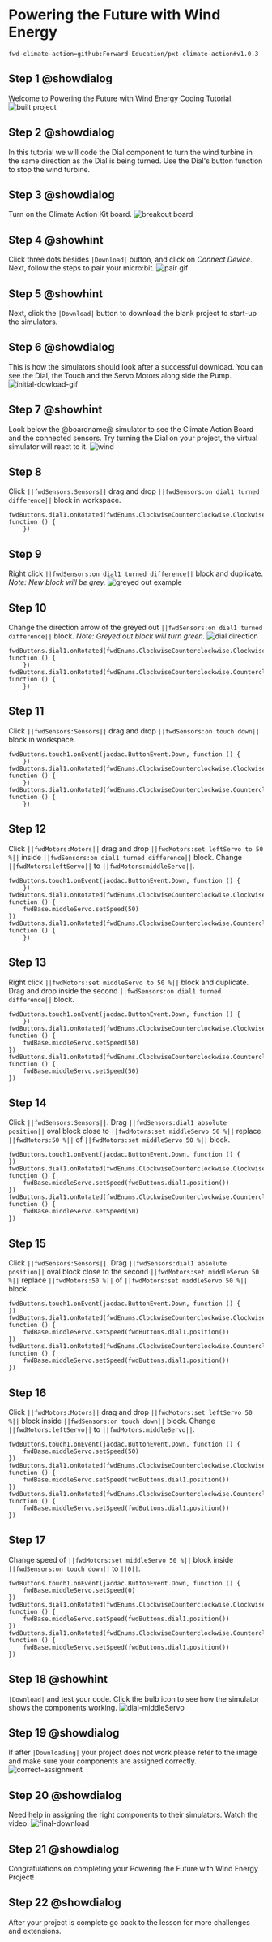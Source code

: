 # Powering the Future with Wind Energy

```package
fwd-climate-action=github:Forward-Education/pxt-climate-action#v1.0.3
```

## Step 1 @showdialog

Welcome to Powering the Future with Wind Energy Coding Tutorial.
![built project](https://climate-action-kits.github.io/pxt-fwd-edu/tutorial-assets/project-windturbine-200.png)

## Step 2 @showdialog

In this tutorial we will code the Dial component to turn the wind turbine in the same direction as the Dial is being turned.
Use the Dial's button function to stop the wind turbine.

## Step 3 @showdialog

Turn on the Climate Action Kit board.
![breakout board](https://climate-action-kits.github.io/pxt-fwd-edu/tutorial-assets/breakout-turn-on.png)

## Step 4 @showhint

Click three dots besides `|Download|` button, and click on _Connect Device_.
Next, follow the steps to pair your micro:bit.
![pair gif](https://climate-action-kits.github.io/pxt-fwd-edu/tutorial-assets/pairmicrobit-280x203.gif)

## Step 5 @showhint

Next, click the `|Download|` button to download the blank project to start-up the simulators.

## Step 6 @showdialog

This is how the simulators should look after a successful download. You can see the Dial,
the Touch and the Servo Motors along side the Pump.
![initial-dowload-gif](https://climate-action-kits.github.io/pxt-fwd-edu/tutorial-assets/initial-download.gif)

## Step 7 @showhint

Look below the @boardname@ simulator to see the Climate Action Board and the connected sensors.
Try turning the Dial on your project, the virtual simulator will react to it.
![wind](https://climate-action-kits.github.io/pxt-fwd-edu/tutorial-assets/simulator-6-Dial.gif)

## Step 8

Click `||fwdSensors:Sensors||` drag and drop
`||fwdSensors:on dial1 turned difference||` block in workspace.

```blocks
fwdButtons.dial1.onRotated(fwdEnums.ClockwiseCounterclockwise.Clockwise, function () {
    })
```

## Step 9

Right click `||fwdSensors:on dial1 turned difference||` block and duplicate. _Note: New block will be grey._
![greyed out example](https://climate-action-kits.github.io/pxt-fwd-edu/tutorial-assets/dial-greyed-out-demo.png)

## Step 10

Change the direction arrow of the greyed out `||fwdSensors:on dial1 turned difference||` block. _Note: Greyed out block will turn green._
![dial direction](https://climate-action-kits.github.io/pxt-fwd-edu/tutorial-assets/dial-direction-switch.gif)

```blocks
fwdButtons.dial1.onRotated(fwdEnums.ClockwiseCounterclockwise.Clockwise, function () {
    })
fwdButtons.dial1.onRotated(fwdEnums.ClockwiseCounterclockwise.Counterclockwise, function () {
    })
```

## Step 11

Click `||fwdSensors:Sensors||` drag and drop
`||fwdSensors:on touch down||` block in workspace.

```blocks
fwdButtons.touch1.onEvent(jacdac.ButtonEvent.Down, function () {
    })
fwdButtons.dial1.onRotated(fwdEnums.ClockwiseCounterclockwise.Clockwise, function () {
    })
fwdButtons.dial1.onRotated(fwdEnums.ClockwiseCounterclockwise.Counterclockwise, function () {
    })
```

## Step 12

Click `||fwdMotors:Motors||` drag and drop
`||fwdMotors:set leftServo to 50 %||` inside
`||fwdSensors:on dial1 turned difference||` block.
Change `||fwdMotors:leftServo||` to `||fwdMotors:middleServo||`.

```blocks
fwdButtons.touch1.onEvent(jacdac.ButtonEvent.Down, function () {
    })
fwdButtons.dial1.onRotated(fwdEnums.ClockwiseCounterclockwise.Clockwise, function () {
    fwdBase.middleServo.setSpeed(50)
})
fwdButtons.dial1.onRotated(fwdEnums.ClockwiseCounterclockwise.Counterclockwise, function () {
    })
```

## Step 13

Right click `||fwdMotors:set middleServo to 50 %||` block and duplicate.
Drag and drop inside the second `||fwdSensors:on dial1 turned difference||` block.

```blocks
fwdButtons.touch1.onEvent(jacdac.ButtonEvent.Down, function () {
    })
fwdButtons.dial1.onRotated(fwdEnums.ClockwiseCounterclockwise.Clockwise, function () {
    fwdBase.middleServo.setSpeed(50)
})
fwdButtons.dial1.onRotated(fwdEnums.ClockwiseCounterclockwise.Counterclockwise, function () {
    fwdBase.middleServo.setSpeed(50)
})
```

## Step 14

Click `||fwdSensors:Sensors||`. Drag `||fwdSensors:dial1 absolute position||` oval block close to `||fwdMotors:set middleServo 50 %||` replace `||fwdMotors:50 %||` of `||fwdMotors:set middleServo 50 %||` block.

```blocks
fwdButtons.touch1.onEvent(jacdac.ButtonEvent.Down, function () {
})
fwdButtons.dial1.onRotated(fwdEnums.ClockwiseCounterclockwise.Clockwise, function () {
    fwdBase.middleServo.setSpeed(fwdButtons.dial1.position())
})
fwdButtons.dial1.onRotated(fwdEnums.ClockwiseCounterclockwise.Counterclockwise, function () {
    fwdBase.middleServo.setSpeed(50)
})
```

## Step 15

Click `||fwdSensors:Sensors||`.
Drag `||fwdSensors:dial1 absolute position||` oval block close to
the second `||fwdMotors:set middleServo 50 %||` replace `||fwdMotors:50 %||` of `||fwdMotors:set middleServo 50 %||` block.

```blocks
fwdButtons.touch1.onEvent(jacdac.ButtonEvent.Down, function () {
})
fwdButtons.dial1.onRotated(fwdEnums.ClockwiseCounterclockwise.Clockwise, function () {
    fwdBase.middleServo.setSpeed(fwdButtons.dial1.position())
})
fwdButtons.dial1.onRotated(fwdEnums.ClockwiseCounterclockwise.Counterclockwise, function () {
    fwdBase.middleServo.setSpeed(fwdButtons.dial1.position())
})
```

## Step 16

Click `||fwdMotors:Motors||` drag and drop `||fwdMotors:set leftServo 50 %||` block inside `||fwdSensors:on touch down||` block. Change `||fwdMotors:leftServo||` to `||fwdMotors:middleServo||`.

```blocks
fwdButtons.touch1.onEvent(jacdac.ButtonEvent.Down, function () {
    fwdBase.middleServo.setSpeed(50)
})
fwdButtons.dial1.onRotated(fwdEnums.ClockwiseCounterclockwise.Clockwise, function () {
    fwdBase.middleServo.setSpeed(fwdButtons.dial1.position())
})
fwdButtons.dial1.onRotated(fwdEnums.ClockwiseCounterclockwise.Counterclockwise, function () {
    fwdBase.middleServo.setSpeed(fwdButtons.dial1.position())
})
```

## Step 17

Change speed of `||fwdMotors:set middleServo 50 %||` block inside `||fwdSensors:on touch down||`
to `||0||`.

```blocks
fwdButtons.touch1.onEvent(jacdac.ButtonEvent.Down, function () {
    fwdBase.middleServo.setSpeed(0)
})
fwdButtons.dial1.onRotated(fwdEnums.ClockwiseCounterclockwise.Clockwise, function () {
    fwdBase.middleServo.setSpeed(fwdButtons.dial1.position())
})
fwdButtons.dial1.onRotated(fwdEnums.ClockwiseCounterclockwise.Counterclockwise, function () {
    fwdBase.middleServo.setSpeed(fwdButtons.dial1.position())
})
```

## Step 18 @showhint

`|Download|` and test your code. Click the bulb icon to see how
the simulator shows the components working.
![dial-middleServo](https://climate-action-kits.github.io/pxt-fwd-edu/tutorial-assets/dial-middleServo.gif)

## Step 19 @showdialog

If after `|Downloading|` your project does not work please refer to the
image and make sure your components are assigned correctly.
![correct-assignment](https://climate-action-kits.github.io/pxt-fwd-edu/tutorial-assets/correct-assignment.png)

## Step 20 @showdialog

Need help in assigning the right components to their simulators. Watch the video.
![final-download](https://climate-action-kits.github.io/pxt-fwd-edu/tutorial-assets/final-download.gif)

## Step 21 @showdialog

Congratulations on completing your Powering the Future with Wind Energy Project!

## Step 22 @showdialog

After your project is complete go back to the lesson for more challenges and extensions.
